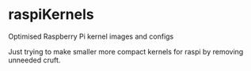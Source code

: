 raspiKernels
============

Optimised Raspberry Pi kernel images and configs

Just trying to make smaller more compact kernels for raspi by removing unneeded cruft.
